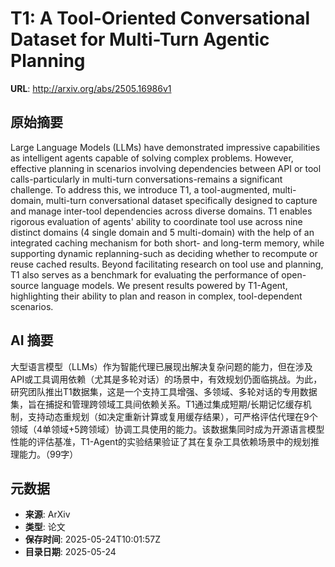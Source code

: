# T1: A Tool-Oriented Conversational Dataset for Multi-Turn Agentic Planning

**URL**: http://arxiv.org/abs/2505.16986v1

## 原始摘要

Large Language Models (LLMs) have demonstrated impressive capabilities as
intelligent agents capable of solving complex problems. However, effective
planning in scenarios involving dependencies between API or tool
calls-particularly in multi-turn conversations-remains a significant challenge.
To address this, we introduce T1, a tool-augmented, multi-domain, multi-turn
conversational dataset specifically designed to capture and manage inter-tool
dependencies across diverse domains. T1 enables rigorous evaluation of agents'
ability to coordinate tool use across nine distinct domains (4 single domain
and 5 multi-domain) with the help of an integrated caching mechanism for both
short- and long-term memory, while supporting dynamic replanning-such as
deciding whether to recompute or reuse cached results. Beyond facilitating
research on tool use and planning, T1 also serves as a benchmark for evaluating
the performance of open-source language models. We present results powered by
T1-Agent, highlighting their ability to plan and reason in complex,
tool-dependent scenarios.


## AI 摘要

大型语言模型（LLMs）作为智能代理已展现出解决复杂问题的能力，但在涉及API或工具调用依赖（尤其是多轮对话）的场景中，有效规划仍面临挑战。为此，研究团队推出T1数据集，这是一个支持工具增强、多领域、多轮对话的专用数据集，旨在捕捉和管理跨领域工具间依赖关系。T1通过集成短期/长期记忆缓存机制，支持动态重规划（如决定重新计算或复用缓存结果），可严格评估代理在9个领域（4单领域+5跨领域）协调工具使用的能力。该数据集同时成为开源语言模型性能的评估基准，T1-Agent的实验结果验证了其在复杂工具依赖场景中的规划推理能力。（99字）

## 元数据

- **来源**: ArXiv
- **类型**: 论文
- **保存时间**: 2025-05-24T10:01:57Z
- **目录日期**: 2025-05-24

